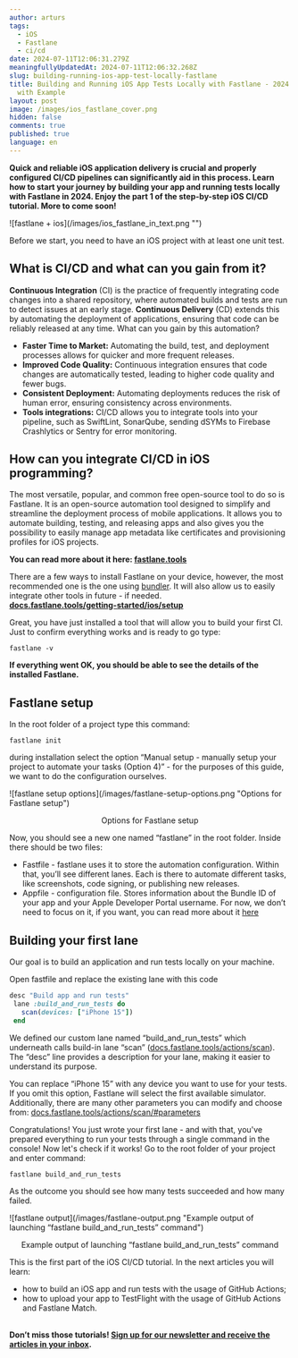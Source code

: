 ```yaml
---
author: arturs
tags:
  - iOS
  - Fastlane
  - ci/cd
date: 2024-07-11T12:06:31.279Z
meaningfullyUpdatedAt: 2024-07-11T12:06:32.268Z
slug: building-running-ios-app-test-locally-fastlane
title: Building and Running iOS App Tests Locally with Fastlane - 2024 Tutorial
  with Example
layout: post
image: /images/ios_fastlane_cover.png
hidden: false
comments: true
published: true
language: en
---
```

**Quick and reliable iOS application delivery is crucial and properly configured CI/CD pipelines can significantly aid in this process. Learn how to start your journey by building your app and running tests locally with Fastlane in 2024. Enjoy the part 1 of the step-by-step iOS CI/CD tutorial. More to come soon!**

<div className="image">![fastlane + ios](/images/ios_fastlane_in_text.png "")</div>

Before we start, you need to have an iOS project with at least one unit test.

## What is CI/CD and what can you gain from it?

**Continuous Integration** (CI) is the practice of frequently integrating code changes into a shared repository, where automated builds and tests are run to detect issues at an early stage. **Continuous Delivery** (CD) extends this by automating the deployment of applications, ensuring that code can be reliably released at any time. What can you gain by this automation?

* **Faster Time to Market:** Automating the build, test, and deployment processes allows for quicker and more frequent releases.
* **Improved Code Quality:** Continuous integration ensures that code changes are automatically tested, leading to higher code quality and fewer bugs.
* **Consistent Deployment:** Automating deployments reduces the risk of human error, ensuring consistency across environments.
* **Tools integrations:** CI/CD allows you to integrate tools into your pipeline, such as SwiftLint, SonarQube, sending dSYMs to Firebase Crashlytics or Sentry for error monitoring. 

## How can you integrate CI/CD in iOS programming? 

The most versatile, popular, and common free open-source tool to do so is Fastlane. It is an open-source automation tool designed to simplify and streamline the deployment process of mobile applications. It allows you to automate building, testing, and releasing apps and also gives you the possibility to easily manage app metadata like certificates and provisioning profiles for iOS projects. 

**You can read more about it here: [fastlane.tools](https://fastlane.tools/)**

There are a few ways to install Fastlane on your device, however, the most recommended one is the one using [bundler](https://bundler.io/). It will also allow us to easily integrate other tools in future - if needed.\
**[docs.fastlane.tools/getting-started/ios/setup](https://docs.fastlane.tools/getting-started/ios/setup/)**

Great, you have just installed a tool that will allow you to build your first CI. Just to confirm everything works and is ready to go type:

`fastlane -v`

**If everything went OK, you should be able to see the details of the installed Fastlane.**

## **Fastlane setup**

In the root folder of a project type this command:

`fastlane init`

during installation select the option “Manual setup - manually setup your project to automate your tasks (Option 4)” - for the purposes of this guide, we want to do the configuration ourselves.

<div className="image">![fastlane setup options](/images/fastlane-setup-options.png "Options for Fastlane setup")</div>

<sub><center>Options for Fastlane setup</center></sub>

Now, you should see a new one named “fastlane” in the root folder. Inside there should be two files:

* Fastfile - fastlane uses it to store the automation configuration. Within that, you’ll see different lanes. Each is there to automate different tasks, like screenshots, code signing, or publishing new releases.
* Appfile - configuration file. Stores information about the Bundle ID of your app and your Apple Developer Portal username. For now, we don’t need to focus on it, if you want, you can read more about it [here](https://docs.fastlane.tools/advanced/Appfile/)

## **Building your first lane**

Our goal is to build an application and run tests locally on your machine.

Open fastfile and replace the existing lane with this code

```ruby
desc "Build app and run tests"
 lane :build_and_run_tests do
   scan(devices: ["iPhone 15"])
 end
```

We defined our custom lane named “build_and_run_tests” which underneath calls build-in lane “scan” ([docs.fastlane.tools/actions/scan](https://docs.fastlane.tools/actions/scan/)). The “desc” line provides a description for your lane, making it easier to understand its purpose. 

You can replace “iPhone 15” with any device you want to use for your tests. If you omit this option, Fastlane will select the first available simulator. Additionally, there are many other parameters you can modify and choose from: [docs.fastlane.tools/actions/scan/#parameters](https://docs.fastlane.tools/actions/scan/#parameters)

Congratulations! You just wrote your first lane - and with that, you've prepared everything to run your tests through a single command in the console! Now let's check if it works! Go to the root folder of your project and enter command: 

`fastlane build_and_run_tests` 

 As the outcome you should see how many tests succeeded and how many failed.

<div className="image">![fastlane output](/images/fastlane-output.png "Example output of launching “fastlane build_and_run_tests” command")</div>

<sub><center>Example output of launching “fastlane build_and_run_tests” command</center></sub>

This is the first part of the iOS CI/CD tutorial. In the next articles you will learn:

* how to build an iOS app and run tests with the usage of GitHub Actions;
* how to upload your app to TestFlight with the usage of GitHub Actions and Fastlane Match.

**\
Don’t miss those tutorials! [Sign up for our newsletter and receive the articles in your inbox](https://bright-dev-newsletter.getresponsepages.com/).**
